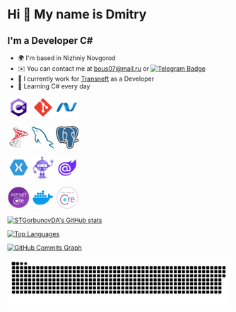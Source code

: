 Hi 👋 My name is Dmitry
====================

I'm a Developer C#
------------------------------

* 🌍 I'm based in Nizhniy Novgorod
* ✉️ You can contact me at [bous07@mail.ru](mailto:bous07@mail.ru) or [![Telegram Badge](https://img.shields.io/badge/Telegram-blue?style=flat&logo=telegram&logoColor=white)](https://t.me/DA_Gorbunov)
* 🚀 I currently work for [Transneft](https://metrology.transneft.ru/) as a Developer
* 🧠 Learning C# every day

<p align="left">
<a href="https://docs.microsoft.com/en-us/dotnet/csharp/" target="_blank" rel="noreferrer"><img src="assets/c%23.svg" width="51" height="51" alt="C" /></a>
<a href="https://git-scm.com/" target="_blank" rel="noreferrer"><img src="assets/git-scm.png" width="51" height="51" alt="Git" /></a>
<a href="https://dotnet.microsoft.com/en-us/apps/aspnet/web-apps/blazor" target="_blank" rel="noreferrer"><img src="assets/dotnet.svg" width="51" height="51" alt="Blazor" /></a>

<a href="https://www.microsoft.com/ru-ru/sql-server" target="_blank" rel="noreferrer"><img src="assets/MSSQL.svg" width="51" height="51" alt="MSSQL" /></a>
<a href="https://www.mysql.com/" target="_blank" rel="noreferrer"><img src="assets/mysql2.svg" width="51" height="51" alt="MySQL" /></a>
<a href="https://www.postgresql.org/" target="_blank" rel="noreferrer"><img src="assets/PostgreSQL.svg" width="51" height="51" alt="MySQL" /></a>

<a href="/" target="_blank" rel="noreferrer"><img src="assets/xamarin.svg" width="51" height="51" alt="MySQL" /></a>
<a href="/" target="_blank" rel="noreferrer"><img src="assets/net-maui.png" width="51" height="51" alt="MySQL" /></a>
<a href="/" target="_blank" rel="noreferrer"><img src="assets/blazor.svg" width="51" height="51" alt="Blazor" /></a>

<a href="/" target="_blank" rel="noreferrer"><img src="assets/asp.svg" width="51" height="51" alt="MySQL" /></a>
<a href="/" target="_blank" rel="noreferrer"><img src="assets/docker.svg" width="51" height="51" alt="MySQL" /></a>
<a href="/" target="_blank" rel="noreferrer"><img src="assets/EFCore.png" width="51" height="51" alt="MySQL" /></a>


<a href="http://www.github.com/STGorbunovDA"><img src="https://github-readme-stats-qdnx.vercel.app/api?username=STGorbunovDA&show_icons=true&hide=&count_private=true&title_color=22c55e&text_color=ffffff&icon_color=22c55e&bg_color=22272e&hide_border=true&show_icons=true" alt="STGorbunovDA's GitHub stats" /> </a>

<a href="https://github.com/STGorbunovDA" align="right"><img src="https://github-readme-stats-qdnx.vercel.app/api/top-langs/?username=STGorbunovDA&langs_count=10&title_color=22c55e&text_color=ffffff&icon_color=22c55e&bg_color=22272e&hide_border=true&locale=en&custom_title=Top%20%Languages" alt="Top Languages" /></a>


<a href="http://www.github.com/STGorbunovDA"><img src="https://github-readme-activity-graph.vercel.app/graph?username=STGorbunovDA&bg_color=22272e&color=ffffff&line=22c55e&point=ffffff&area_color=22272e&area=true&hide_border=true&custom_title=GitHub%20Commits%20Graph" alt="GitHub Commits Graph" /></a>


<p align="center">
 <img width="1000" src="assets/github-snake.svg" alt="snake"/>
</p>
